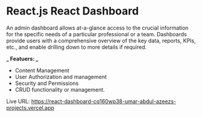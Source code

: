 <h1>React.js React Dashboard</h1>

An admin dashboard allows at-a-glance access to the crucial information for the specific needs of a particular professional or a team. Dashboards provide users with a comprehensive overview of the key data, reports, KPIs, etc., and enable drilling down to more details if required.

**_ Featuers: _**

- Content Management
- User Authorization and management
- Security and Permissions
- CRUD functionality or management.

Live URL: https://react-dashboard-cq160wp38-umar-abdul-azeezs-projects.vercel.app





